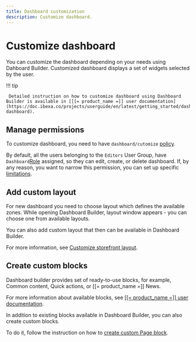 ```yaml
---
title: Dashboard customization
description: Customize dashboard.
---
```


# Customize dashboard

You can customize the dashboard depending on your needs using Dahboard Builder.
Customized dashboard displays a set of widgets selected by the user.

!!! tip

     Detailed instruction on how to customize dashboard using Dashboard Builder is available in [[[= product_name =]] user documentation](https://doc.ibexa.co/projects/userguide/en/latest/getting_started/dashboard/work_with_dashboard/#customize-dashboard).

## Manage permissions

To customize dashboard, you need to have `dashboard/cutomize` [policy](permission_overview.md).

By default, all the users belonging to the `Editors` User Group, have `Dashboard`[Role](roles_admin_panel.md) assigned, so they can edit, create, or delete dashboard.
If, by any reason, you want to narrow this permission, you can set up specific [limitations](limitations.md).

## Add custom layout

For new dashboard you need to choose layout which defines the available zones.
While opening Dashboard Builder, layout window appears - you can choose one from available layouts.

You can also add custom layout that then can be available in Dashboard Builder.

For more information, see [Customize storefront layout](customize_storefront_layout.md).

## Create custom blocks

Dashboard builder provides set of ready-to-use blocks, for example, Common content, Quick actions, or [[= product_name =]] News.

For more information about available blocks, see [[[= product_name =]] user documentation](https://doc.ibexa.co/projects/userguide/en/latest/getting_started/dashboard_block_reference/).

In addition to existing blocks available in Dashboard Builder, you can also create custom blocks.

To do it, follow the instruction on how to [create custom Page block](create_custom_page_block.md).